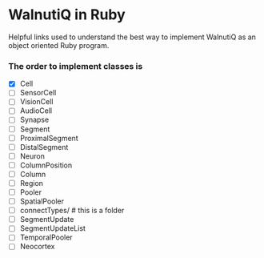 # WalnutiQ in Ruby

Helpful links used to understand the best way to implement
WalnutiQ as an object oriented Ruby program.

### The order to implement classes is
- [x] Cell
- [ ] SensorCell
- [ ] VisionCell
- [ ] AudioCell
- [ ] Synapse
- [ ] Segment
- [ ] ProximalSegment
- [ ] DistalSegment
- [ ] Neuron
- [ ] ColumnPosition
- [ ] Column
- [ ] Region
- [ ] Pooler
- [ ] SpatialPooler
- [ ] connectTypes/ # this is a folder
- [ ] SegmentUpdate
- [ ] SegmentUpdateList
- [ ] TemporalPooler
- [ ] Neocortex